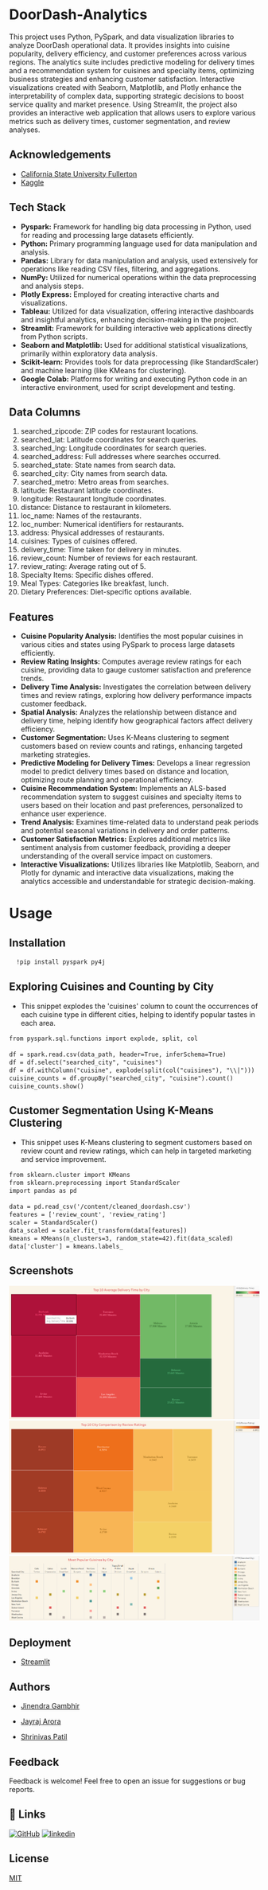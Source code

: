 
# DoorDash-Analytics

This project uses Python, PySpark, and data visualization libraries to analyze DoorDash operational data. It provides insights into cuisine popularity, delivery efficiency, and customer preferences across various regions. The analytics suite includes predictive modeling for delivery times and a recommendation system for cuisines and specialty items, optimizing business strategies and enhancing customer satisfaction. Interactive visualizations created with Seaborn, Matplotlib, and Plotly enhance the interpretability of complex data, supporting strategic decisions to boost service quality and market presence. Using Streamlit, the project also provides an interactive web application that allows users to explore various metrics such as delivery times, customer segmentation, and review analyses.



## Acknowledgements

 - [California State University Fullerton](https://www.fullerton.edu/)
 - [Kaggle](https://www.kaggle.com/datasets/polartech/doordash-restaurant-data)

## Tech Stack

* **Pyspark:** Framework for handling big data processing in Python, used for reading and processing large datasets efficiently.
* **Python:** Primary programming language used for data manipulation and analysis.
* **Pandas:** Library for data manipulation and analysis, used extensively for operations like reading CSV files, filtering, and aggregations.
* **NumPy:** Utilized for numerical operations within the data preprocessing and analysis steps.
* **Plotly Express:** Employed for creating interactive charts and visualizations.
* **Tableau:** Utilized for data visualization, offering interactive dashboards and insightful analytics, enhancing decision-making in the project.
* **Streamlit:** Framework for building interactive web applications directly from Python scripts.
* **Seaborn and Matplotlib:** Used for additional statistical visualizations, primarily within exploratory data analysis.
* **Scikit-learn:** Provides tools for data preprocessing (like StandardScaler) and machine learning (like KMeans for clustering).
* **Google Colab:** Platforms for writing and executing Python code in an interactive environment, used for script development and testing.

## Data Columns
1. searched_zipcode: ZIP codes for restaurant locations.
2. searched_lat: Latitude coordinates for search queries.
3. searched_lng: Longitude coordinates for search queries.
4. searched_address: Full addresses where searches occurred.
5. searched_state: State names from search data.
6. searched_city: City names from search data.
7. searched_metro: Metro areas from searches.
8. latitude: Restaurant latitude coordinates.
9. longitude: Restaurant longitude coordinates.
10. distance: Distance to restaurant in kilometers.
11. loc_name: Names of the restaurants.
12. loc_number: Numerical identifiers for restaurants.
13. address: Physical addresses of restaurants.
14. cuisines: Types of cuisines offered.
15. delivery_time: Time taken for delivery in minutes.
16. review_count: Number of reviews for each restaurant.
17. review_rating: Average rating out of 5.
18. Specialty Items: Specific dishes offered.
19. Meal Types: Categories like breakfast, lunch.
20. Dietary Preferences: Diet-specific options available.
  
## Features

* **Cuisine Popularity Analysis:** Identifies the most popular cuisines in various cities and states using PySpark to process large datasets efficiently.
* **Review Rating Insights:** Computes average review ratings for each cuisine, providing data to gauge customer satisfaction and preference trends.
* **Delivery Time Analysis:** Investigates the correlation between delivery times and review ratings, exploring how delivery performance impacts customer feedback.
* **Spatial Analysis:** Analyzes the relationship between distance and delivery time, helping identify how geographical factors affect delivery efficiency.
* **Customer Segmentation:** Uses K-Means clustering to segment customers based on review counts and ratings, enhancing targeted marketing strategies.
* **Predictive Modeling for Delivery Times:** Develops a linear regression model to predict delivery times based on distance and location, optimizing route planning and operational efficiency.
* **Cuisine Recommendation System:** Implements an ALS-based recommendation system to suggest cuisines and specialty items to users based on their location and past preferences, personalized to enhance user experience.
* **Trend Analysis:** Examines time-related data to understand peak periods and potential seasonal variations in delivery and order patterns.
* **Customer Satisfaction Metrics:** Explores additional metrics like sentiment analysis from customer feedback, providing a deeper understanding of the overall service impact on customers.
* **Interactive Visualizations:** Utilizes libraries like Matplotlib, Seaborn, and Plotly for dynamic and interactive data visualizations, making the analytics accessible and understandable for strategic decision-making.


# Usage

## Installation
```bash
  !pip install pyspark py4j
```
## Exploring Cuisines and Counting by City

- This snippet explodes the 'cuisines' column to count the occurrences of each cuisine type in different cities, helping to identify popular tastes in each area.

```PySpark
from pyspark.sql.functions import explode, split, col

df = spark.read.csv(data_path, header=True, inferSchema=True)
df = df.select("searched_city", "cuisines")
df = df.withColumn("cuisine", explode(split(col("cuisines"), "\\|")))
cuisine_counts = df.groupBy("searched_city", "cuisine").count()
cuisine_counts.show()
```
## Customer Segmentation Using K-Means Clustering
- This snippet uses K-Means clustering to segment customers based on review count and review ratings, which can help in targeted marketing and service improvement.
```PySpark
from sklearn.cluster import KMeans
from sklearn.preprocessing import StandardScaler
import pandas as pd

data = pd.read_csv('/content/cleaned_doordash.csv')
features = ['review_count', 'review_rating']
scaler = StandardScaler()
data_scaled = scaler.fit_transform(data[features])
kmeans = KMeans(n_clusters=3, random_state=42).fit(data_scaled)
data['cluster'] = kmeans.labels_
```


## Screenshots

![App Screenshot](https://github.com/Jinendra-Gambhir/DoorDash-Analytics/blob/main/Tableau/Average%20Delivery%20Time%20by%20City.png)
![App Screenshot](https://github.com/Jinendra-Gambhir/DoorDash-Analytics/blob/main/Tableau/City%20Comparison.png)
![App Screenshot](https://github.com/Jinendra-Gambhir/DoorDash-Analytics/blob/main/Tableau/Popular%20cuisines%20by%20city.png)


## Deployment

- [Streamlit](https://doordash-analytics.streamlit.app/)

## Authors

- [Jinendra Gambhir](https://www.github.com/Jinendra-Gambhir)

- [Jayraj Arora](https://github.com/JAYRAJARORA)
  
- [Shrinivas Patil](https://github.com/Shridat)


## Feedback

Feedback is welcome! Feel free to open an issue for suggestions or bug reports.


## 🔗 Links
[![GitHub](https://img.shields.io/badge/my_portfolio-000?style=for-the-badge&logo=ko-fi&logoColor=white)](github.com/Jinendra-Gambhir/)
[![linkedin](https://img.shields.io/badge/linkedin-0A66C2?style=for-the-badge&logo=linkedin&logoColor=white)](https://www.linkedin.com/in/jinendragambhir/)

## License

[MIT](https://choosealicense.com/licenses/mit/)

